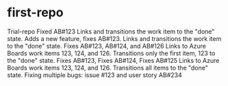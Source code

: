 # first-repo
Trial-repo
Fixed AB#123	Links and transitions the work item to the "done" state.
Adds a new feature, fixes AB#123.	Links and transitions the work item to the "done" state.
Fixes AB#123, AB#124, and AB#126	Links to Azure Boards work items 123, 124, and 126. Transitions only the first item, 123 to the "done" state.
Fixes AB#123, Fixes AB#124, Fixes AB#125	Links to Azure Boards work items 123, 124, and 126. Transitions all items to the "done" state.
Fixing multiple bugs: issue #123 and user story AB#234
